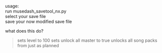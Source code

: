 usage:  
run musedash_savetool_nx.py  
select your save file  
save your now modified save file  

what does this do?  
>sets level to 100
>sets unlock all master to true
>unlocks all song packs from just as planned  
